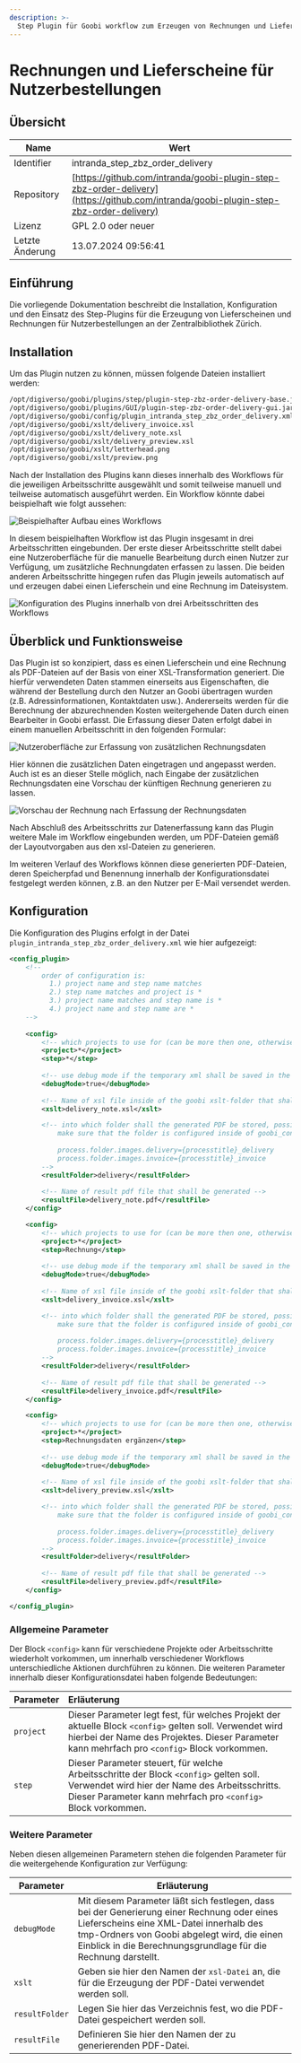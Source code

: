 ```yaml
---
description: >-
  Step Plugin für Goobi workflow zum Erzeugen von Rechnungen und Lieferscheinen für Nutzerbestellungen an der ZB Zürich
---
```


# Rechnungen und Lieferscheine für Nutzerbestellungen

## Übersicht

Name                     | Wert
-------------------------|-----------
Identifier               | intranda_step_zbz_order_delivery
Repository               | [https://github.com/intranda/goobi-plugin-step-zbz-order-delivery](https://github.com/intranda/goobi-plugin-step-zbz-order-delivery)
Lizenz              | GPL 2.0 oder neuer 
Letzte Änderung    | 13.07.2024 09:56:41


## Einführung
Die vorliegende Dokumentation beschreibt die Installation, Konfiguration und den Einsatz des Step-Plugins für die Erzeugung von Lieferscheinen und Rechnungen für Nutzerbestellungen an der Zentralbibliothek Zürich.

## Installation
Um das Plugin nutzen zu können, müssen folgende Dateien installiert werden:

```bash
/opt/digiverso/goobi/plugins/step/plugin-step-zbz-order-delivery-base.jar
/opt/digiverso/goobi/plugins/GUI/plugin-step-zbz-order-delivery-gui.jar
/opt/digiverso/goobi/config/plugin_intranda_step_zbz_order_delivery.xml
/opt/digiverso/goobi/xslt/delivery_invoice.xsl
/opt/digiverso/goobi/xslt/delivery_note.xsl
/opt/digiverso/goobi/xslt/delivery_preview.xsl
/opt/digiverso/goobi/xslt/letterhead.png
/opt/digiverso/goobi/xslt/preview.png
```

Nach der Installation des Plugins kann dieses innerhalb des Workflows für die jeweiligen Arbeitsschritte ausgewählt und somit teilweise manuell und teilweise automatisch ausgeführt werden. Ein Workflow könnte dabei beispielhaft wie folgt aussehen:

![Beispielhafter Aufbau eines Workflows](images/goobi-plugin-step-zbz-order-delivery_screen1_de.png)

In diesem beispielhaften Workflow ist das Plugin insgesamt in drei Arbeitsschritten eingebunden. Der erste dieser Arbeitsschritte stellt dabei eine Nutzeroberfläche für die manuelle Bearbeitung durch einen Nutzer zur Verfügung, um zusätzliche Rechnungdaten erfassen zu lassen. Die beiden anderen Arbeitsschritte hingegen rufen das Plugin jeweils automatisch auf und erzeugen dabei einen Lieferschein und eine Rechnung im Dateisystem.

![Konfiguration des Plugins innerhalb von drei Arbeitsschritten des Workflows](images/goobi-plugin-step-zbz-order-delivery_screen2_de.png)


## Überblick und Funktionsweise
Das Plugin ist so konzipiert, dass es einen Lieferschein und eine Rechnung als PDF-Dateien auf der Basis von einer XSL-Transformation generiert. Die hierfür verwendeten Daten stammen einerseits aus Eigenschaften, die während der Bestellung durch den Nutzer an Goobi übertragen wurden (z.B. Adressinformationen, Kontaktdaten usw.). Andererseits werden für die Berechnung der abzurechnenden Kosten weitergehende Daten durch einen Bearbeiter in Goobi erfasst. Die Erfassung dieser Daten erfolgt dabei in einem manuellen Arbeitsschritt in den folgenden Formular:

![Nutzeroberfläche zur Erfassung von zusätzlichen Rechnungsdaten](images/goobi-plugin-step-zbz-order-delivery_screen3_de.png)

Hier können die zusätzlichen Daten eingetragen und angepasst werden. Auch ist es an dieser Stelle möglich, nach Eingabe der zusätzlichen Rechnungsdaten eine Vorschau der künftigen Rechnung generieren zu lassen.

![Vorschau der Rechnung nach Erfassung der Rechnungsdaten](images/goobi-plugin-step-zbz-order-delivery_screen4_de.png)

Nach Abschluß des Arbeitsschritts zur Datenerfassung kann das Plugin weitere Male im Workflow eingebunden werden, um PDF-Dateien gemäß der Layoutvorgaben aus den xsl-Dateien zu generieren.

Im weiteren Verlauf des Workflows können diese generierten PDF-Dateien, deren Speicherpfad und Benennung innerhalb der Konfigurationsdatei festgelegt werden können, z.B. an den Nutzer per E-Mail versendet werden.

## Konfiguration
Die Konfiguration des Plugins erfolgt in der Datei `plugin_intranda_step_zbz_order_delivery.xml` wie hier aufgezeigt:

```xml
<config_plugin>
    <!--
        order of configuration is:
          1.) project name and step name matches
          2.) step name matches and project is *
          3.) project name matches and step name is *
          4.) project name and step name are *
	-->
    
    <config>
        <!-- which projects to use for (can be more then one, otherwise use *) -->
        <project>*</project>
        <step>*</step>
        
        <!-- use debug mode if the temporary xml shall be saved in the Goobi tmp folder -->
		<debugMode>true</debugMode>
		
		<!-- Name of xsl file inside of the goobi xslt-folder that shall be used for the PDF generation -->
		<xslt>delivery_note.xsl</xslt>

		<!-- into which folder shall the generated PDF be stored, possible values are master|media|jpeg|source|delivery|invoice|... 
			make sure that the folder is configured inside of goobi_config.properties like this:
			
			process.folder.images.delivery={processtitle}_delivery
			process.folder.images.invoice={processtitle}_invoice	
		-->
		<resultFolder>delivery</resultFolder>
        
		<!-- Name of result pdf file that shall be generated -->
		<resultFile>delivery_note.pdf</resultFile>
    </config>

	<config>
        <!-- which projects to use for (can be more then one, otherwise use *) -->
        <project>*</project>
        <step>Rechnung</step>
		
        <!-- use debug mode if the temporary xml shall be saved in the Goobi tmp folder -->
		<debugMode>true</debugMode>
		
		<!-- Name of xsl file inside of the goobi xslt-folder that shall be used for the PDF generation -->
		<xslt>delivery_invoice.xsl</xslt>

		<!-- into which folder shall the generated PDF be stored, possible values are master|media|jpeg|source|delivery|invoice|... 
			make sure that the folder is configured inside of goobi_config.properties like this:
			
			process.folder.images.delivery={processtitle}_delivery
			process.folder.images.invoice={processtitle}_invoice	
		-->
		<resultFolder>delivery</resultFolder>
        
		<!-- Name of result pdf file that shall be generated -->
		<resultFile>delivery_invoice.pdf</resultFile>
    </config>

	<config>
        <!-- which projects to use for (can be more then one, otherwise use *) -->
        <project>*</project>
        <step>Rechnungsdaten ergänzen</step>
        
        <!-- use debug mode if the temporary xml shall be saved in the Goobi tmp folder -->
		<debugMode>true</debugMode>
		
		<!-- Name of xsl file inside of the goobi xslt-folder that shall be used for the PDF generation -->
		<xslt>delivery_preview.xsl</xslt>

		<!-- into which folder shall the generated PDF be stored, possible values are master|media|jpeg|source|delivery|invoice|... 
			make sure that the folder is configured inside of goobi_config.properties like this:
			
			process.folder.images.delivery={processtitle}_delivery
			process.folder.images.invoice={processtitle}_invoice	
		-->
		<resultFolder>delivery</resultFolder>
        
		<!-- Name of result pdf file that shall be generated -->
		<resultFile>delivery_preview.pdf</resultFile>
    </config>

</config_plugin>

```

### Allgemeine Parameter 
Der Block `<config>` kann für verschiedene Projekte oder Arbeitsschritte wiederholt vorkommen, um innerhalb verschiedener Workflows unterschiedliche Aktionen durchführen zu können. Die weiteren Parameter innerhalb dieser Konfigurationsdatei haben folgende Bedeutungen: 

| Parameter | Erläuterung | 
| :-------- | :---------- | 
| `project` | Dieser Parameter legt fest, für welches Projekt der aktuelle Block `<config>` gelten soll. Verwendet wird hierbei der Name des Projektes. Dieser Parameter kann mehrfach pro `<config>` Block vorkommen. | 
| `step` | Dieser Parameter steuert, für welche Arbeitsschritte der Block `<config>` gelten soll. Verwendet wird hier der Name des Arbeitsschritts. Dieser Parameter kann mehrfach pro `<config>` Block vorkommen. | 


### Weitere Parameter 
Neben diesen allgemeinen Parametern stehen die folgenden Parameter für die weitergehende Konfiguration zur Verfügung: 


Parameter         | Erläuterung
------------------|----------------------------------------
`debugMode`       | Mit diesem Parameter läßt sich festlegen, dass bei der Generierung einer Rechnung oder eines Lieferscheins eine XML-Datei innerhalb des tmp-Ordners von Goobi abgelegt wird, die einen Einblick in die Berechnungsgrundlage für die Rechnung darstellt.
`xslt`            | Geben sie hier den Namen der `xsl-Datei` an, die für die Erzeugung der PDF-Datei verwendet werden soll.
`resultFolder`    | Legen Sie hier das Verzeichnis fest, wo die PDF-Datei gespeichert werden soll.
`resultFile`      | Definieren Sie hier den Namen der zu generierenden PDF-Datei.